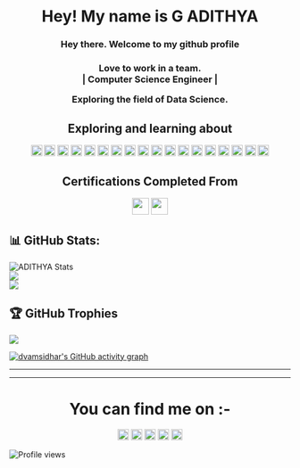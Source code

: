 <h1 align = "center"> Hey! My name is G ADITHYA </h1>
<h3 align = "center"> Hey there. Welcome to my github profile</h3>
<h3 align = "center">Love to work in a team.<br> | Computer Science Engineer |</br>
<p>Exploring the field of Data Science.</p>

<h2 align="center">Exploring and learning about</h2>
<p align="center">
  <img src="https://img.shields.io/badge/Python-3776AB?style=plastic&logo=python&logoColor=white" height=20>
  <img src="https://img.shields.io/badge/C-00599C?style=plastic&logo=c&logoColor=white" height=20>
  <img src="https://img.shields.io/badge/C%2B%2B-00599C?style=plastic&logo=C%2B%2B&logoColor=white" height=20>
  <img src="https://img.shields.io/badge/Pandas-2C2D72?style=plastic&logo=pandas&logoColor=white" height=20>
  <img src="https://img.shields.io/badge/Jupyter-white?style=plastic&logo=Jupyter&logoColor=orange" height=20>
  <img src="https://img.shields.io/badge/Numpy-%23013243?style=plastic&logo=Numpy&logoColor=white" height=20>
  <img src="https://img.shields.io/badge/HTML5-E95420?style=plastic&logo=html5&logoColor=white" height=20>
  <img src="https://img.shields.io/badge/CSS3-3776AB?style=plastic&logo=css3&logoColor=white" height=20>
  <img src="https://img.shields.io/badge/Javascript-F7DF1E?style=plastic&logo=JavaScript&logoColor=black" height=20>
  <img src="https://img.shields.io/badge/MySQL-000000?style=plastic&logo=mysql&logoColor=white" height=20>
  <img src="https://img.shields.io/badge/Github-%23121011?style=plastic&logo=github&logoColor=white" height=20>
  <img src="https://img.shields.io/badge/Visual_Studio_Code-0078D4?style=plastic&logo=visual%20studio%20code&logoColor=white" height=20>
  <img src="https://img.shields.io/badge/PowerBI-F2C811?style=plastic&logo=Power%20BI&logoColor=black" height=20>
  <img src="https://img.shields.io/badge/Tableau-white?style=plastic&logo=Tableau&logoColor=blue" height=20>
  <img src="https://img.shields.io/badge/Anaconda-green?style=plastic&logo=Anaconda&logoColor=white" height=20>
  <img src="https://img.shields.io/badge/OpenCV-27338e?style=plastic&logo=OpenCV&logoColor=white" height=20>
  <img src="https://img.shields.io/badge/SQLite-07405E?style=plastic&logo=sqlite&logoColor=white" height=20>
  <img src="https://img.shields.io/badge/Colab-F9AB00?style=plastic&logo=googlecolab&color=525252" height=20>
</p>

<h2 align="center">Certifications Completed From </h2>
<p align="center">
  <img src="https://img.shields.io/badge/AWS-0056R3?style=plastic&logo=AWS&logoColor=black" height=30>
  <img src="https://img.shields.io/badge/Coursera-0056D2?style=plastic&logo=Coursera&logoColor=white" height=30>
</p>


## 📊 GitHub Stats:
![ADITHYA Stats](https://github-readme-stats.vercel.app/api?username=Adithyagaddam&theme=highcontrast&hide_border=true&include_all_commits=false&count_private=false)<br/>
![](https://github-readme-streak-stats.herokuapp.com/?user=Adithyagaddam&theme=highcontrast&hide_border=true)<br/>
![](https://github-readme-stats.vercel.app/api/top-langs/?username=Adithyagaddam&theme=highcontrast&hide_border=true&include_all_commits=false&count_private=false)</br>

## 🏆 GitHub Trophies
![](https://github-profile-trophy.vercel.app/?username=Adithyagaddam&theme=radical&no-frame=true&no-bg=false&margin-w=4)

[![dvamsidhar's GitHub activity graph](https://activity-graph.herokuapp.com/graph?username=Adithyagaddam&theme=xcode)](https://github.com/Adithyagaddam)

<hr>
<hr>

<h1 align="center">You can find me on :-</h1>
<p align="center">
  <a href="https://twitter.com/adithyagaddam23">
    <img src="https://img.shields.io/badge/Twitter-%231DA1F2.svg?&style=plastic&logo=twitter&logoColor=white" height=20></a>
  <a href="https://www.instagram.com/adithya_gaddam23/">
    <img src="https://img.shields.io/badge/LinkedIn-0077B5?&style=plastic&logo=linkedin&logoColor=white" height=20></a>
  <a href="https://www.hackerrank.com/gaddam_adithya23">
    <img src="https://img.shields.io/badge/-Hackerrank-2EC866?&style=plastic&logo=HackerRank&logoColor=white" height=20></a>
  <a href="https://www.codechef.com/users/adithya_2310">
    <img src="https://img.shields.io/badge/CODECHEF-0077B5?&style=plastic&logo=CODECHEF&logoColor=white" height=20></a>
  <a href="https://leetcode.com/adithyagaddam/">
    <img src="https://img.shields.io/badge/LeetCode-0077B5?&style=plastic&logo=LeetCode&logoColor=white" height=20></a>
</p>


![Profile views](https://gpvc.arturio.dev/Adithyagaddam)

